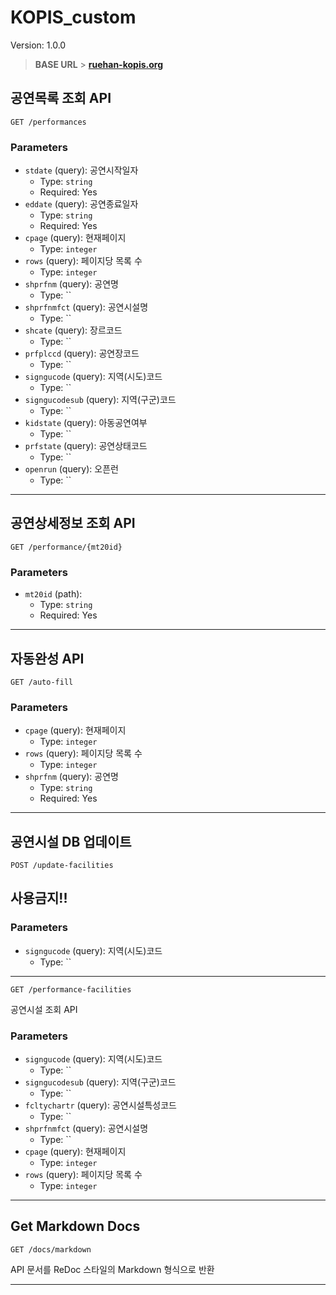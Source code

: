 # KOPIS_custom

Version: 1.0.0

> **BASE URL** > **[ruehan-kopis.org](https://ruehan-kopis.org)**

## 공연목록 조회 API

`GET /performances`

### Parameters

- `stdate` (query): 공연시작일자
  - Type: `string`
  - Required: Yes
- `eddate` (query): 공연종료일자
  - Type: `string`
  - Required: Yes
- `cpage` (query): 현재페이지
  - Type: `integer`
- `rows` (query): 페이지당 목록 수
  - Type: `integer`
- `shprfnm` (query): 공연명
  - Type: ``
- `shprfnmfct` (query): 공연시설명
  - Type: ``
- `shcate` (query): 장르코드
  - Type: ``
- `prfplccd` (query): 공연장코드
  - Type: ``
- `signgucode` (query): 지역(시도)코드
  - Type: ``
- `signgucodesub` (query): 지역(구군)코드
  - Type: ``
- `kidstate` (query): 아동공연여부
  - Type: ``
- `prfstate` (query): 공연상태코드
  - Type: ``
- `openrun` (query): 오픈런
  - Type: ``

---

## 공연상세정보 조회 API

`GET /performance/{mt20id}`

### Parameters

- `mt20id` (path):
  - Type: `string`
  - Required: Yes

---

## 자동완성 API

`GET /auto-fill`

### Parameters

- `cpage` (query): 현재페이지
  - Type: `integer`
- `rows` (query): 페이지당 목록 수
  - Type: `integer`
- `shprfnm` (query): 공연명
  - Type: `string`
  - Required: Yes

---

## 공연시설 DB 업데이트

`POST /update-facilities`

## 사용금지!!

### Parameters

- `signgucode` (query): 지역(시도)코드
  - Type: ``

---

`GET /performance-facilities`

공연시설 조회 API

### Parameters

- `signgucode` (query): 지역(시도)코드
  - Type: ``
- `signgucodesub` (query): 지역(구군)코드
  - Type: ``
- `fcltychartr` (query): 공연시설특성코드
  - Type: ``
- `shprfnmfct` (query): 공연시설명
  - Type: ``
- `cpage` (query): 현재페이지
  - Type: `integer`
- `rows` (query): 페이지당 목록 수
  - Type: `integer`

---

## Get Markdown Docs

`GET /docs/markdown`

API 문서를 ReDoc 스타일의 Markdown 형식으로 반환

---

